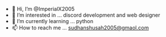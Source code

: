 - 👋 Hi, I’m @ImperialX2005
- 👀 I’m interested in ... discord development and web designer
- 🌱 I’m currently learning ... python  
- 📫 How to reach me ... sudhanshusah2005@gmaol.com

<!---
ImperialX2005/ImperialX2005 is a ✨ special ✨ repository because its `README.md` (this file) appears on your GitHub profile.
You can click the Preview link to take a look at your changes.
--->
